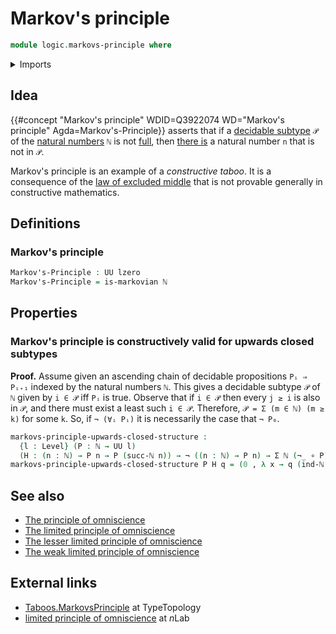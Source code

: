 # Markov's principle

```agda
module logic.markovs-principle where
```

<details><summary>Imports</summary>

```agda
open import elementary-number-theory.natural-numbers

open import foundation.booleans
open import foundation.decidable-subtypes
open import foundation.dependent-pair-types
open import foundation.disjunction
open import foundation.existential-quantification
open import foundation.function-types
open import foundation.inhabited-types
open import foundation.negation
open import foundation.universal-quantification
open import foundation.universe-levels

open import foundation-core.identity-types
open import foundation-core.propositions
open import foundation-core.sets

open import logic.markovian-types

open import univalent-combinatorics.standard-finite-types
```

</details>

## Idea

{{#concept "Markov's principle" WDID=Q3922074 WD="Markov's principle" Agda=Markov's-Principle}}
asserts that if a [decidable subtype](foundation.decidable-subtypes.md) `𝒫` of
the [natural numbers](elementary-number-theory.natural-numbers.md) `ℕ` is not
[full](foundation.full-subtypes.md), then
[there is](foundation.existential-quantification.md) a natural number `n` that
is not in `𝒫`.

Markov's principle is an example of a _constructive taboo_. It is a consequence
of the [law of excluded middle](foundation.law-of-excluded-middle.md) that is
not provable generally in constructive mathematics.

## Definitions

### Markov's principle

```agda
Markov's-Principle : UU lzero
Markov's-Principle = is-markovian ℕ
```

## Properties

### Markov's principle is constructively valid for upwards closed subtypes

**Proof.** Assume given an ascending chain of decidable propositions `Pᵢ ⇒ Pᵢ₊₁`
indexed by the natural numbers `ℕ`. This gives a decidable subtype `𝒫` of `ℕ`
given by `i ∈ 𝒫` iff `Pᵢ` is true. Observe that if `i ∈ 𝒫` then every `j ≥ i` is
also in `𝒫`, and there must exist a least such `i ∈ 𝒫`. Therefore,
`𝒫 = Σ (m ∈ ℕ) (m ≥ k)` for some `k`. So, if `¬ (∀ᵢ Pᵢ)` it is necessarily the
case that `¬ P₀`.

```agda
markovs-principle-upwards-closed-structure :
  {l : Level} (P : ℕ → UU l)
  (H : (n : ℕ) → P n → P (succ-ℕ n)) → ¬ ((n : ℕ) → P n) → Σ ℕ (¬_ ∘ P)
markovs-principle-upwards-closed-structure P H q = (0 , λ x → q (ind-ℕ x H))
```

## See also

- [The principle of omniscience](foundation.principle-of-omniscience.md)
- [The limited principle of omniscience](foundation.limited-principle-of-omniscience.md)
- [The lesser limited principle of omniscience](foundation.lesser-limited-principle-of-omniscience.md)
- [The weak limited principle of omniscience](foundation.weak-limited-principle-of-omniscience.md)

## External links

- [Taboos.MarkovsPrinciple](https://martinescardo.github.io/TypeTopology/Taboos.MarkovsPrinciple.html)
  at TypeTopology
- [limited principle of omniscience](https://ncatlab.org/nlab/show/limited+principle+of+omniscience)
  at $n$Lab
